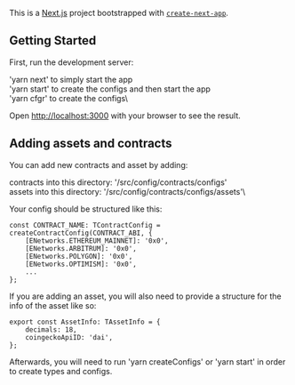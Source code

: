 This is a [Next.js](https://nextjs.org/) project bootstrapped with [`create-next-app`](https://github.com/vercel/next.js/tree/canary/packages/create-next-app).

## Getting Started

First, run the development server:

'yarn next'              to simply start the app\
'yarn start'             to create the configs and then start the app\
'yarn cfgr'     to create the configs\

Open [http://localhost:3000](http://localhost:3000) with your browser to see the result.

## Adding assets and contracts

You can add new contracts and asset by adding:

contracts into this directory:   '/src/config/contracts/configs'\
assets into this directory:      '/src/config/contracts/configs/assets'\

Your config should be structured like this:

```
const CONTRACT_NAME: TContractConfig = createContractConfig(CONTRACT_ABI, {
    [ENetworks.ETHEREUM_MAINNET]: '0x0',
    [ENetworks.ARBITRUM]: '0x0',
    [ENetworks.POLYGON]: '0x0',
    [ENetworks.OPTIMISM]: '0x0',
    ...
};
```

If you are adding an asset, you will also need to provide a structure for the info of the asset like so:

```
export const AssetInfo: TAssetInfo = {
    decimals: 18,
    coingeckoApiID: 'dai',
};
```

Afterwards, you will need to run 'yarn createConfigs' or 'yarn start' in order to create types and configs.
